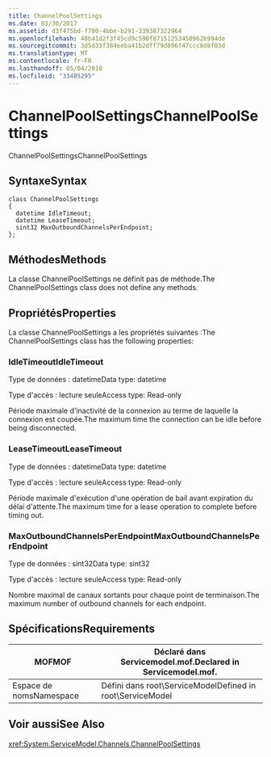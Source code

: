 ```yaml
---
title: ChannelPoolSettings
ms.date: 03/30/2017
ms.assetid: d3f475bd-f780-4bbe-b291-339387322964
ms.openlocfilehash: 48b41d2f3f45cd9c590f87151253450962b994de
ms.sourcegitcommit: 3d5d33f384eeba41b2dff79d096f47ccc8d8f03d
ms.translationtype: MT
ms.contentlocale: fr-FR
ms.lasthandoff: 05/04/2018
ms.locfileid: "33485295"
---
```

# <a name="channelpoolsettings"></a><span data-ttu-id="2b4ea-102">ChannelPoolSettings</span><span class="sxs-lookup"><span data-stu-id="2b4ea-102">ChannelPoolSettings</span></span>
<span data-ttu-id="2b4ea-103">ChannelPoolSettings</span><span class="sxs-lookup"><span data-stu-id="2b4ea-103">ChannelPoolSettings</span></span>  
  
## <a name="syntax"></a><span data-ttu-id="2b4ea-104">Syntaxe</span><span class="sxs-lookup"><span data-stu-id="2b4ea-104">Syntax</span></span>  
  
```  
class ChannelPoolSettings  
{  
  datetime IdleTimeout;  
  datetime LeaseTimeout;  
  sint32 MaxOutboundChannelsPerEndpoint;  
};  
```  
  
## <a name="methods"></a><span data-ttu-id="2b4ea-105">Méthodes</span><span class="sxs-lookup"><span data-stu-id="2b4ea-105">Methods</span></span>  
 <span data-ttu-id="2b4ea-106">La classe ChannelPoolSettings ne définit pas de méthode.</span><span class="sxs-lookup"><span data-stu-id="2b4ea-106">The ChannelPoolSettings class does not define any methods.</span></span>  
  
## <a name="properties"></a><span data-ttu-id="2b4ea-107">Propriétés</span><span class="sxs-lookup"><span data-stu-id="2b4ea-107">Properties</span></span>  
 <span data-ttu-id="2b4ea-108">La classe ChannelPoolSettings a les propriétés suivantes :</span><span class="sxs-lookup"><span data-stu-id="2b4ea-108">The ChannelPoolSettings class has the following properties:</span></span>  
  
### <a name="idletimeout"></a><span data-ttu-id="2b4ea-109">IdleTimeout</span><span class="sxs-lookup"><span data-stu-id="2b4ea-109">IdleTimeout</span></span>  
 <span data-ttu-id="2b4ea-110">Type de données : datetime</span><span class="sxs-lookup"><span data-stu-id="2b4ea-110">Data type: datetime</span></span>  
  
 <span data-ttu-id="2b4ea-111">Type d'accès : lecture seule</span><span class="sxs-lookup"><span data-stu-id="2b4ea-111">Access type: Read-only</span></span>  
  
 <span data-ttu-id="2b4ea-112">Période maximale d'inactivité de la connexion au terme de laquelle la connexion est coupée.</span><span class="sxs-lookup"><span data-stu-id="2b4ea-112">The maximum time the connection can be idle before being disconnected.</span></span>  
  
### <a name="leasetimeout"></a><span data-ttu-id="2b4ea-113">LeaseTimeout</span><span class="sxs-lookup"><span data-stu-id="2b4ea-113">LeaseTimeout</span></span>  
 <span data-ttu-id="2b4ea-114">Type de données : datetime</span><span class="sxs-lookup"><span data-stu-id="2b4ea-114">Data type: datetime</span></span>  
  
 <span data-ttu-id="2b4ea-115">Type d'accès : lecture seule</span><span class="sxs-lookup"><span data-stu-id="2b4ea-115">Access type: Read-only</span></span>  
  
 <span data-ttu-id="2b4ea-116">Période maximale d'exécution d'une opération de bail avant expiration du délai d'attente.</span><span class="sxs-lookup"><span data-stu-id="2b4ea-116">The maximum time for a lease operation to complete before timing out.</span></span>  
  
### <a name="maxoutboundchannelsperendpoint"></a><span data-ttu-id="2b4ea-117">MaxOutboundChannelsPerEndpoint</span><span class="sxs-lookup"><span data-stu-id="2b4ea-117">MaxOutboundChannelsPerEndpoint</span></span>  
 <span data-ttu-id="2b4ea-118">Type de données : sint32</span><span class="sxs-lookup"><span data-stu-id="2b4ea-118">Data type: sint32</span></span>  
  
 <span data-ttu-id="2b4ea-119">Type d'accès : lecture seule</span><span class="sxs-lookup"><span data-stu-id="2b4ea-119">Access type: Read-only</span></span>  
  
 <span data-ttu-id="2b4ea-120">Nombre maximal de canaux sortants pour chaque point de terminaison.</span><span class="sxs-lookup"><span data-stu-id="2b4ea-120">The maximum number of outbound channels for each endpoint.</span></span>  
  
## <a name="requirements"></a><span data-ttu-id="2b4ea-121">Spécifications</span><span class="sxs-lookup"><span data-stu-id="2b4ea-121">Requirements</span></span>  
  
|<span data-ttu-id="2b4ea-122">MOF</span><span class="sxs-lookup"><span data-stu-id="2b4ea-122">MOF</span></span>|<span data-ttu-id="2b4ea-123">Déclaré dans Servicemodel.mof.</span><span class="sxs-lookup"><span data-stu-id="2b4ea-123">Declared in Servicemodel.mof.</span></span>|  
|---------|-----------------------------------|  
|<span data-ttu-id="2b4ea-124">Espace de noms</span><span class="sxs-lookup"><span data-stu-id="2b4ea-124">Namespace</span></span>|<span data-ttu-id="2b4ea-125">Défini dans root\ServiceModel</span><span class="sxs-lookup"><span data-stu-id="2b4ea-125">Defined in root\ServiceModel</span></span>|  
  
## <a name="see-also"></a><span data-ttu-id="2b4ea-126">Voir aussi</span><span class="sxs-lookup"><span data-stu-id="2b4ea-126">See Also</span></span>  
 <xref:System.ServiceModel.Channels.ChannelPoolSettings>
